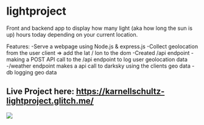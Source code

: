 # lightproject
Front and backend app to display how many light (aka how long the sun is up) hours today depending on your current location. 

Features:
-Serve a webpage using Node.js & express.js
-Collect geolocation from the user client => add the lat / lon to the dom
-Created /api endpoint
-making a POST API call to the /api endpoint to log user geolocation data
-/weather endpoint makes a api call to darksky using the clients geo data
-db logging geo data






## Live Project here: https://karnellschultz-lightproject.glitch.me/


![](https://media.giphy.com/media/jtKCGv8AEOm7dZgCZh/giphy.gif)


